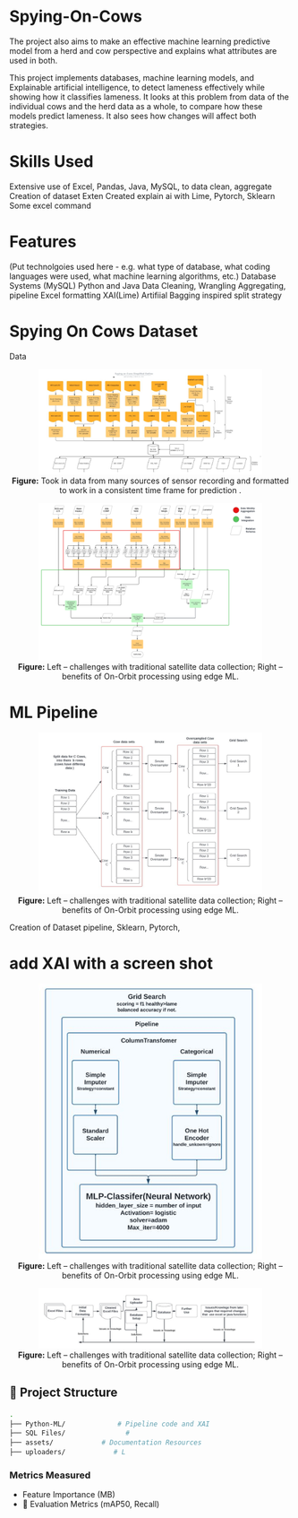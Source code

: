 # Spying-On-Cows 

The project also aims to make an effective machine learning predictive model from a herd and cow perspective and explains what attributes are used in both.
 
This project implements databases, machine learning models, and Explainable artificial intelligence, to detect lameness effectively while showing how it classifies lameness. It looks at this problem from data of the individual cows and the herd data as a whole, to compare how these models predict lameness. It also sees how changes will affect both strategies.
# Skills Used
Extensive use of Excel, Pandas, Java, MySQL, to data clean, aggregate
Creation of dataset
Exten
Created explain ai with Lime, Pytorch, Sklearn
Some excel command

# Features
(Put technolgoies used here - e.g. what type of database, what coding languages were used, what machine learning algorithms, etc.)
Database Systems (MySQL)
Python and Java Data Cleaning, Wrangling Aggregating, pipeline
Excel formatting
XAI(Lime) 
Artifiial Bagging inspired split strategy

#   Spying On Cows Dataset
Data

<p align="center">
  <img src="assets/simpleoutline.JPG" alt="On-Orbit ML diagram" width="400"/>
  <br>
  <b>Figure:</b> Took in data from many sources of sensor recording and formatted to work in a consistent time frame for prediction  .
</p> 

<p align="center">
  <img src="assets/aggregation and integration (2).png" alt="On-Orbit ML diagram" width="400"/>
  <br>
  <b>Figure:</b> Left – challenges with traditional satellite data collection; Right – benefits of On-Orbit processing using edge ML.
</p>

# ML Pipeline

<p align="center">
  <img src="assets/splitdata.JPG" alt="On-Orbit ML diagram" width="400"/>
  <br>
  <b>Figure:</b> Left – challenges with traditional satellite data collection; Right – benefits of On-Orbit processing using edge ML.
</p>

Creation of Dataset pipeline, Sklearn, Pytorch, 


# add XAI with a screen shot

<p align="center">
  <img src="assets/pipeline.JPG" alt="On-Orbit ML diagram" width="400"/>
  <br>
  <b>Figure:</b> Left – challenges with traditional satellite data collection; Right – benefits of On-Orbit processing using edge ML.
</p>
<p align="center">
  <img src="assets/modelflow.JPG" alt="On-Orbit ML diagram" width="400"/>
  <br>
  <b>Figure:</b> Left – challenges with traditional satellite data collection; Right – benefits of On-Orbit processing using edge ML.
</p>


 
## 📁 Project Structure

```bash
.
├── Python-ML/             # Pipeline code and XAI
├── SQL Files/               # 
├── assets/            # Documentation Resources 
├── uploaders/            # L
``` 

 
### Metrics Measured

-  Feature Importance (MB)
- 🎯 Evaluation Metrics (mAP50, Recall)
